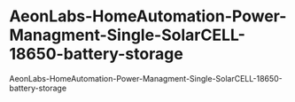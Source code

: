 # AeonLabs-HomeAutomation-Power-Managment-Single-SolarCELL-18650-battery-storage
AeonLabs-HomeAutomation-Power-Managment-Single-SolarCELL-18650-battery-storage
